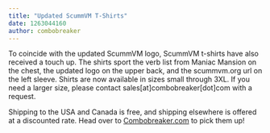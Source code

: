 ```yaml
---
title: "Updated ScummVM T-Shirts"
date: 1263044160
author: combobreaker
---
```


To coincide with the updated ScummVM logo, ScummVM t-shirts have also received a touch up. The shirts sport the verb list from Maniac Mansion on the chest, the updated logo on the upper back, and the scummvm.org url on the left sleeve. Shirts are now available in sizes small through 3XL. If you need a larger size, please contact sales\[at\]combobreaker\[dot\]com with a request.

Shipping to the USA and Canada is free, and shipping elsewhere is offered at a discounted rate. Head over to [Combobreaker.com](http://combobreaker.com) to pick them up!
